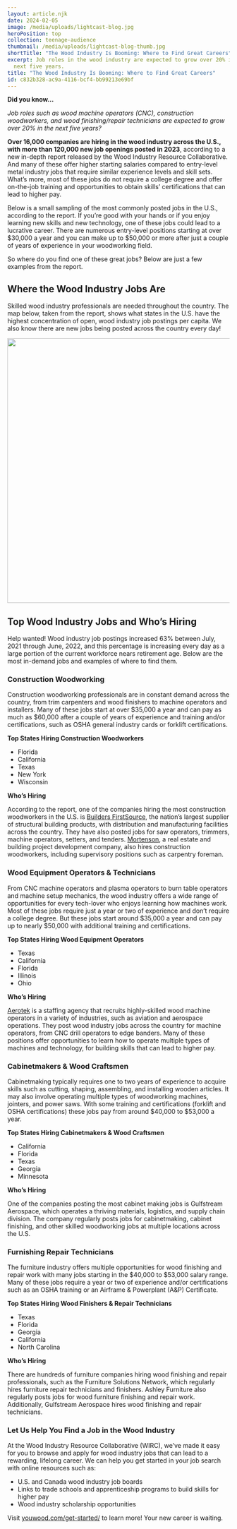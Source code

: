 ```yaml
---
layout: article.njk
date: 2024-02-05
image: /media/uploads/lightcast-blog.jpg
heroPosition: top
collection: teenage-audience
thumbnail: /media/uploads/lightcast-blog-thumb.jpg
shortTitle: "The Wood Industry Is Booming: Where to Find Great Careers"
excerpt: Job roles in the wood industry are expected to grow over 20% in the
  next five years.
title: "The Wood Industry Is Booming: Where to Find Great Careers"
id: c832b328-ac9a-4116-bcf4-bb99213e69bf
---
```

**Did you know…** 

*Job roles such as wood machine operators (CNC), construction woodworkers, and wood finishing/repair technicians are expected to grow over 20% in the next five years?*

**Over 16,000 companies are hiring in the wood industry across the U.S., with more than 120,000 new job openings posted in 2023**, according to a new in-depth report released by the Wood Industry Resource Collaborative. And many of these offer higher starting salaries compared to entry-level metal industry jobs that require similar experience levels and skill sets. What’s more, most of these jobs do not require a college degree and offer on-the-job training and opportunities to obtain skills’ certifications that can lead to higher pay.

Below is a small sampling of the most commonly posted jobs in the U.S., according to the report. If you’re good with your hands or if you enjoy learning new skills and new technology, one of these jobs could lead to a lucrative career. There are numerous entry-level positions starting at over $30,000 a year and you can make up to $50,000 or more after just a couple of years of experience in your woodworking field.

So where do you find one of these great jobs? Below are just a few examples from the report.

## Where the Wood Industry Jobs Are

Skilled wood industry professionals are needed throughout the country. The map below, taken from the report, shows what states in the U.S. have the highest concentration of open, wood industry job postings per capita. We also know there are new jobs being posted across the country every day!

<img src="/media/uploads/2023-map.jpg" width="600">

## Top Wood Industry Jobs and Who’s Hiring

Help wanted! Wood industry job postings increased 63% between July, 2021 through June, 2022, and this percentage is increasing every day as a large portion of the current workforce nears retirement age. Below are the most in-demand jobs and examples of where to find them.

### Construction Woodworking

Construction woodworking professionals are in constant demand across the country, from trim carpenters and wood finishers to machine operators and installers. Many of these jobs start at over $35,000 a year and can pay as much as $60,000 after a couple of years of experience and training and/or certifications, such as OSHA general industry cards or forklift certifications.

**Top States Hiring Construction Woodworkers**

* Florida
* California
* Texas
* New York
* Wisconsin

**Who’s Hiring**

According to the report, one of the companies hiring the most construction woodworkers in the U.S. is [Builders FirstSource](https://www.bldr.com/join-our-team/tips-to-apply), 
the nation’s largest supplier of structural building products, with distribution and manufacturing facilities 
across the country. They have also posted jobs for saw operators, trimmers, machine operators, setters, and tenders. 
[Mortenson](https://www.mortenson.com/careers/search#first=10&f:category=[Craft]), a real estate and building project development company, also hires construction woodworkers, including supervisory positions such as carpentry foreman.


### Wood Equipment Operators & Technicians

From CNC machine operators and plasma operators to burn table operators and machine setup mechanics, the wood industry offers a wide range of opportunities for every tech-lover who enjoys learning how machines work. Most of these jobs require just a year or two of experience and don’t require a college degree. But these jobs start around $35,000 a year and can pay up to nearly $50,000 with additional training and certifications.

**Top States Hiring Wood Equipment Operators**

* Texas
* California
* Florida
* Illinois
* Ohio

**Who’s Hiring**

[Aerotek](https://www.aerotek.com/en/about-us) is a staffing agency that recruits highly-skilled wood machine operators in a variety of industries, such as aviation and aerospace operations. They post wood industry jobs across the country for machine operators, from CNC drill operators to edge banders. Many of these positions offer opportunities to learn how to operate multiple types of machines and technology, for building skills that can lead to higher pay.

### Cabinetmakers & Wood Craftsmen

Cabinetmaking typically requires one to two years of experience to acquire skills such as cutting, shaping, assembling, and installing wooden articles. It may also involve operating multiple types of woodworking machines, jointers, and power saws. With some training and certifications (forklift and OSHA certifications) these jobs pay from around $40,000 to $53,000 a year.

**Top States Hiring Cabinetmakers & Wood Craftsmen**

* California
* Florida
* Texas
* Georgia
* Minnesota

**Who’s Hiring**

One of the companies posting the most cabinet making jobs is Gulfstream Aerospace, which operates a thriving materials, logistics, and supply chain division. The company regularly posts jobs for cabinetmaking, cabinet finishing, and other skilled woodworking jobs at multiple locations across the U.S. 

### Furnishing Repair Technicians

The furniture industry offers multiple opportunities for wood finishing and repair work with many jobs starting in the $40,000 to $53,000 salary range. Many of these jobs require a year or two of experience and/or certifications such as an OSHA training or an Airframe & Powerplant (A&P) Certificate.

**Top States Hiring Wood Finishers & Repair Technicians**

* Texas
* Florida
* Georgia
* California
* North Carolina

**Who’s Hiring**

There are hundreds of furniture companies hiring wood finishing and repair professionals, such as the Furniture Solutions Network, which regularly hires furniture repair technicians and finishers. Ashley Furniture also regularly posts jobs for wood furniture finishing and repair work. Additionally, Gulfstream Aerospace hires wood finishing and repair technicians.

### Let Us Help You Find a Job in the Wood Industry

At the Wood Industry Resource Collaborative (WIRC), we’ve made it easy for you to browse and apply for wood industry jobs that can lead to a rewarding, lifelong career. We can help you get started in your job search with online resources such as:

* U.S. and Canada wood industry job boards
* Links to trade schools and apprenticeship programs to build skills for higher pay
* Wood industry scholarship opportunities

Visit [youwood.com/get-started/](/get-started/) to learn more! Your new career is waiting.

